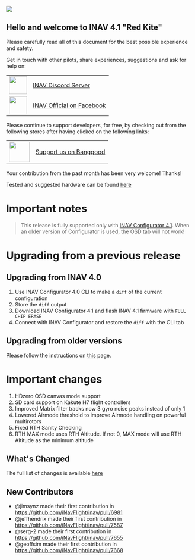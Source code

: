 ![](https://quadmeup.com/assets/winged-inav.png)

## Hello and welcome to INAV 4.1 "Red Kite"

Please carefully read all of this document for the best possible experience and safety.

Get in touch with other pilots, share experiences, suggestions and ask for help on:

<table>
  <body>
<tr>
<td><img width="48" src="https://discord.com/assets/f9bb9c4af2b9c32a2c5ee0014661546d.png"></td>
<td><a href="https://discord.gg/peg2hhbYwN" target="_blank">INAV Discord Server</a></td>
</tr>
    <tr>
      <td><img src="https://upload.wikimedia.org/wikipedia/commons/c/cd/Facebook_logo_%28square%29.png" width="48"></td>
      <td><a href="https://www.facebook.com/groups/INAVOfficial">INAV Official on Facebook</a></td>
    </tr>
  </tbody>
</table>

Please continue to support developers, for free, by checking out from the following stores after having clicked on the following links:

<table>
  <tbody>
    <tr>
      <td><img src="https://lh3.googleusercontent.com/TiHXyUiZ2COk7OmceBgo1qeRN2APAjWL5qUydGc-U3LqkJb3n13EhYEJ8Dpz_IACNHU" width="55"></td>
      <td><a href="https://inavflight.com/shop/u/bg">Support us on Banggood</a></td>
    </tr>
  </tbody>
</table>

Your contribution from the past month has been very welcome! Thanks!

Tested and suggested hardware can be found [here](https://github.com/iNavFlight/inav/wiki/Welcome-to-INAV,-useful-links-and-products)

# Important notes

> This release is fully supported only with [INAV Configurator 4.1](https://github.com/iNavFlight/inav-configurator/releases). When an older version of Configurator is used, the OSD tab will not work!

# Upgrading from a previous release

## Upgrading from INAV 4.0

1. Use INAV Configurator 4.0 CLI to make a `diff` of the current configuration
2. Store the `diff` output
3. Download INAV Configurator 4.1 and flash INAV 4.1 firmware with `FULL CHIP ERASE`
4. Connect with INAV Configurator and restore the `diff` with the CLI tab

## Upgrading from older versions

Please follow the instructions on [this](https://github.com/iNavFlight/inav/wiki/Upgrading-from-an-older-version-of-INAV-to-the-current-version) page.

# Important changes

1. HDzero OSD canvas mode support
1. SD card support on Kakute H7 flight controllers
1. Improved Matrix filter tracks now 3 gyro noise peaks instead of only 1
1. Lowered Airmode threshold to improve Airmode handling on powerful multirotors
1. Fixed RTH Sanity Checking
1. RTH MAX mode uses RTH Altitude. If not 0, MAX mode will use RTH Altitude as the minimum altitude

## What's Changed

The full list of changes is available [here](https://github.com/iNavFlight/inav/pulls?q=is%3Apr+milestone%3A4.1+is%3Aclosed)

## New Contributors
* @jimsynz made their first contribution in https://github.com/iNavFlight/inav/pull/6981
* @jeffhendrix made their first contribution in https://github.com/iNavFlight/inav/pull/7587
* @serg-2 made their first contribution in https://github.com/iNavFlight/inav/pull/7655
* @geoffsim made their first contribution in https://github.com/iNavFlight/inav/pull/7668